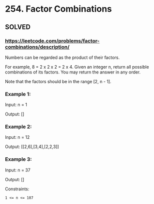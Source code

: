 # 254. Factor Combinations

## SOLVED
### https://leetcode.com/problems/factor-combinations/description/

Numbers can be regarded as the product of their factors.

For example, 8 = 2 x 2 x 2 = 2 x 4.
Given an integer n, return all possible combinations of its factors. You may return the answer in any order.

Note that the factors should be in the range [2, n - 1].



### Example 1:

Input: n = 1

Output: []

### Example 2:

Input: n = 12

Output: [[2,6],[3,4],[2,2,3]]

### Example 3:

Input: n = 37

Output: []


Constraints:

    1 <= n <= 107